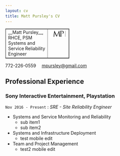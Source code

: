 ```yaml
---
layout: cv
title: Matt Pursley's CV
---
```


<table style="width:40%" border="1">
  <tr>
    <td valign="top">__Matt Pursley__, RHCE, PSM<br>Systems and Service Reliability Engineer</td> 
    <td valign="top"><img src="assets/matt pursley resume logo v2 cropped.png" width="200"></td>
  </tr>
</table>

  
<div id="webaddress">
<i class="fi-telephone"></i>
772-226-0559
<i class="fi-mail" style="margin-left:1em"></i>
<a href="mpursley@gmail.com">mpursley@gmail.com</a>
</div>

## Professional Experience

### __Sony Interactive Entertainment, Playstation__
```Nov 2016 - Present``` : _SRE - Site Reliability Engineer_

* Systems and Service Monitoring and Reliability
  * sub item1
  * sub item2
* Systems and Infrastructure Deployment
  * test mobile edit
* Team and Project Management
  * test2 mobile edit
